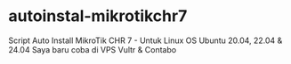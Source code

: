 # autoinstal-mikrotikchr7
Script Auto Install MikroTik CHR 7 - Untuk Linux OS Ubuntu 20.04, 22.04 &amp; 24.04
Saya baru coba di VPS Vultr & Contabo
